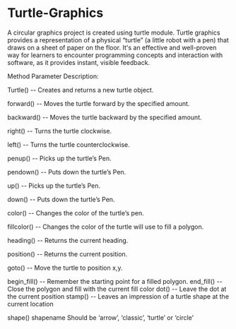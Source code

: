# Turtle-Graphics
A circular graphics project is created using turtle module.
Turtle graphics provides a representation of a physical “turtle” (a little robot with a pen) that draws on a sheet of paper on the floor. It's an effective and well-proven way for learners to encounter programming concepts and interaction with software, as it provides instant, visible feedback.

Method	Parameter	Description:  


Turtle()	-- Creates and returns a new turtle object.  

forward()	--	Moves the turtle forward by the specified amount.  

backward()	--	Moves the turtle backward by the specified amount.  

right()	--	Turns the turtle clockwise.  

left()	--	Turns the turtle counterclockwise.  

penup()	--	Picks up the turtle’s Pen.  

pendown()	--	Puts down the turtle’s Pen.  

up()	--	Picks up the turtle’s Pen.  

down()	--	Puts down the turtle’s Pen.  

color()	--	Changes the color of the turtle’s pen.  

fillcolor()	--	Changes the color of the turtle will use to fill a polygon.  

heading()	--	Returns the current heading.  

position()	--	Returns the current position.  

goto()	--	Move the turtle to position x,y. 

begin_fill()	--	Remember the starting point for a filled polygon.
end_fill()	--	Close the polygon and fill with the current fill color
dot()	--	Leave the dot at the current position
stamp()	--	Leaves an impression of a turtle shape at the current location


shape()	shapename	Should be ‘arrow’, ‘classic’, ‘turtle’ or ‘circle’
